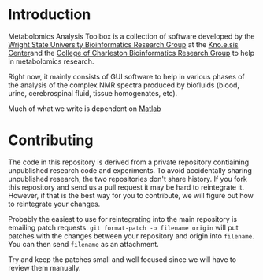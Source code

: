 # Introduction #

Metabolomics Analysis Toolbox is a collection of software developed by
the [Wright State University Bioinformatics Research
Group](http://birg.cs.wright.edu/) at the [Kno.e.sis Center](http://knoesis.org)and the [College of Charleston Bioinformatics Research Group](http://birg.cs.cofc.edu/index.php/Bioinformatics_Research_Group) to help in metabolomics research.

Right now, it mainly consists of GUI software to help in various
phases of the analysis of the complex NMR spectra produced by
biofluids (blood, urine, cerebrospinal fluid, tissue homogenates,
etc).

Much of what we write is dependent on [Matlab](http://www.mathworks.com/products/matlab/)

# Contributing #

The code in this repository is derived from a private repository
contiaining unpublished research code and experiments.  To avoid
accidentally sharing unpublished research, the two repositories don't
share history.  If you fork this repository and send us a pull request
it may be hard to reintegrate it.  However, if that is the best way
for you to contribute, we will figure out how to reintegrate your
changes.

Probably the easiest to use for reintegrating into the main repository
is emailing patch requests.  `git format-patch -o filename origin`
will put patches with the changes between your repository and origin
into `filename`.  You can then send `filename` as an attachment.

Try and keep the patches small and well focused since we will have to
review them manually.
